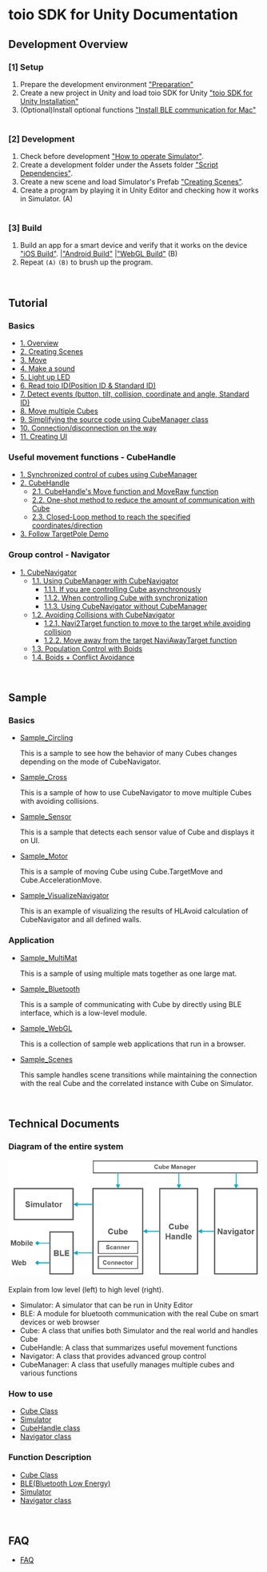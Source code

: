 # toio SDK for Unity Documentation

## Development Overview

### [1] Setup

1. Prepare the development environment ["Preparation"](preparation.md)
2. Create a new project in Unity and load toio SDK for Unity ["toio SDK for Unity Installation"](download_sdk.md)
3. (Optional)Install optional functions ["Install BLE communication for Mac"](usage_macble.md)
<br><br>

### [2] Development

1. Check before development ["How to operate Simulator"](development_simulator.md).
2. Create a development folder under the Assets folder ["Script Dependencies"](development_basics.md#1-script-dependencies).
3. Create a new scene and load Simulator's Prefab ["Creating Scenes"](tutorials_basic.md#2-creating-scenes).
4. Create a program by playing it in Unity Editor and checking how it works in Simulator. (A)
<br><br>

### [3] Build

1. Build an app for a smart device and verify that it works on the device ["iOS Build"](build_ios.md). |["Android Build"](build_android.md) |["WebGL Build"](build_web.md) (B)
2. Repeat `(A)` `(B)` to brush up the program.

<br>

## Tutorial

### Basics

- [1. Overview](tutorials_basic.md#1-overview)
- [2. Creating Scenes](tutorials_basic.md#2-creating-scenes)
- [3. Move](tutorials_basic.md#3-move)
- [4. Make a sound](tutorials_basic.md#4-make-a-sound)
- [5. Light up LED](tutorials_basic.md#5-light-up-led)
- [6. Read toio ID(Position ID & Standard ID)](tutorials_basic.md#6-read-toio-idposition-id--standard-id)
- [7. Detect events (button, tilt, collision, coordinate and angle, Standard ID)](tutorials_basic.md#7-detect-events-button-tilt-collision-coordinate-and-angle-standard-id)
- [8. Move multiple Cubes](tutorials_basic.md#8-move-multiple-cubes)
- [9. Simplifying the source code using CubeManager class](tutorials_basic.md#9-simplifying-the-source-code-using-cubemanager-class)
- [10. Connection/disconnection on the way](tutorials_basic.md#10-connectiondisconnection-on-the-way)
- [11. Creating UI](tutorials_UI.md)

### Useful movement functions - CubeHandle

- [1. Synchronized control of cubes using CubeManager](tutorials_cubehandle.md#1-synchronized-control-of-cubes-using-cubemanager)
- [2. CubeHandle](tutorials_cubehandle.md#2-cubehandle)
  - [2.1. CubeHandle's Move function and MoveRaw function](tutorials_cubehandle.md#21-cubehandles-move-function-and-moveraw-function)
  - [2.2. One-shot method to reduce the amount of communication with Cube](tutorials_cubehandle.md#22-one-shot-method-to-reduce-the-amount-of-communication-with-cube)
  - [2.3. Closed-Loop method to reach the specified coordinates/direction](tutorials_cubehandle.md#23-closed-loop-method-to-reach-the-specified-coordinatesdirection)
- [3. Follow TargetPole Demo](tutorials_cubehandle.md#3-follow-targetpole-demo)

### Group control - Navigator

- [1. CubeNavigator](tutorials_navigator.md#1-CubeNavigator)
  - [1.1. Using CubeManager with CubeNavigator](tutorials_navigator.md#11-using-cubemanager-with-cubenavigator)
    - [1.1.1. If you are controlling Cube asynchronously](tutorials_navigator.md#111-if-you-are-controlling-the-cube-asynchronously)
    - [1.1.2. When controlling Cube with synchronization](tutorials_navigator.md#112-want-to-control-cube-synchronously)
    - [1.1.3. Using CubeNavigator without CubeManager](tutorials_navigator.md#113-using-cubenavigator-without-cubemanager)
  - [1.2. Avoiding Collisions with CubeNavigator](tutorials_navigator.md#12-avoiding-collisions-with-cubenavigator)
    - [1.2.1. Navi2Target function to move to the target while avoiding collision](tutorials_navigator.md#121-navi2target-function-to-move-to-the-target-while-avoiding-collision)
    - [1.2.2. Move away from the target NaviAwayTarget function](tutorials_navigator.md#122-move-away-from-the-target-naviawaytarget-function)
  - [1.3. Population Control with Boids](tutorials_navigator.md#13-population-control-with-boids)
  - [1.4. Boids + Conflict Avoidance](tutorials_navigator.md#14-boids--conflict-avoidance)

<br>

## Sample

### Basics

- [Sample_Circling](../toio-sdk-unity/Assets/toio-sdk/Samples/Sample_Circling/)

  This is a sample to see how the behavior of many Cubes changes depending on the mode of CubeNavigator.

- [Sample_Cross](../toio-sdk-unity/Assets/toio-sdk/Samples/Sample_Cross/)

  This is a sample of how to use CubeNavigator to move multiple Cubes with avoiding collisions.

- [Sample_Sensor](../toio-sdk-unity/Assets/toio-sdk/Samples/Sample_Sensor/)

  This is a sample that detects each sensor value of Cube and displays it on UI.

- [Sample_Motor](../toio-sdk-unity/Assets/toio-sdk/Samples/Sample_Motor/)

  This is a sample of moving Cube using Cube.TargetMove and Cube.AccelerationMove.

- [Sample_VisualizeNavigator](../toio-sdk-unity/Assets/toio-sdk/Samples/Sample_VisualizeNavigator/)

  This is an example of visualizing the results of HLAvoid calculation of CubeNavigator and all defined walls.

### Application

- [Sample_MultiMat](../toio-sdk-unity/Assets/toio-sdk/Samples/Sample_MultiMat/)

  This is a sample of using multiple mats together as one large mat.

- [Sample_Bluetooth](../toio-sdk-unity/Assets/toio-sdk/Samples/Sample_Bluetooth/)

  This is a sample of communicating with Cube by directly using BLE interface, which is a low-level module.

- [Sample_WebGL](../toio-sdk-unity/Assets/toio-sdk/Samples/Sample_WebGL/)

  This is a collection of sample web applications that run in a browser.

- [Sample_Scenes](../toio-sdk-unity/Assets/toio-sdk/Samples/Sample_Scenes/)

  This sample handles scene transitions while maintaining the connection with the real Cube and the correlated instance with Cube on Simulator.

<br>

## Technical Documents

### Diagram of the entire system

<p align="center">
<img src="./res/main/arch.png" width=550></img>
</p>

Explain from low level (left) to high level (right).
- Simulator: A simulator that can be run in Unity Editor
- BLE: A module for bluetooth communication with the real Cube on smart devices or web browser
- Cube: A class that unifies both Simulator and the real world and handles Cube
- CubeHandle: A class that summarizes useful movement functions
- Navigator: A class that provides advanced group control
- CubeManager: A class that usefully manages multiple cubes and various functions

### How to use

- [Cube Class](usage_cube.md)
- [Simulator](usage_simulator.md)
- [CubeHandle class](usage_cubehandle.md)
- [Navigator class](usage_navigator.md)

### Function Description

- [Cube Class](sys_cube.md)
- [BLE(Bluetooth Low Energy)](sys_ble.md)
- [Simulator](sys_simulator.md)
- [Navigator class](sys_navigator.md)

<br>

## FAQ

- [FAQ](FAQ.md)
